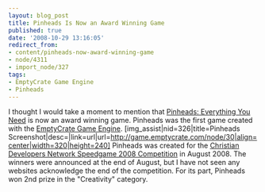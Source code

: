 ```yaml
---
layout: blog_post
title: Pinheads Is Now an Award Winning Game
published: true
date: '2008-10-29 13:16:05'
redirect_from:
- content/pinheads-now-award-winning-game
- node/4311
- import_node/327
tags:
- EmptyCrate Game Engine
- Pinheads
---
```


I thought I would take a moment to mention that [Pinheads: Everything You Need](http://game.emptycrate.com/node/30) is now an award winning game. Pinheads was the first game created with the [EmptyCrate Game Engine](http://emptycrategameengine.googlecode.com). [img_assist|nid=326|title=Pinheads Screenshot|desc=|link=url|url=http://game.emptycrate.com/node/30|align=center|width=320|height=240] Pinheads was created for the [Christian Developers Network Speedgame 2008 Competition](http://speedgame.christiandevs.com/) in August 2008. The winners were announced at the end of August, but I have not seen any websites acknowledge the end of the competition. For its part, Pinheads won 2nd prize in the "Creativity" category.
